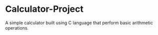 # Calculator-Project
A simple calculator built using C language that perform basic arithmetic operations.

